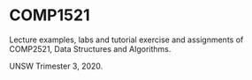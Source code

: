 # COMP1521

Lecture examples, labs and tutorial exercise and assignments of COMP2521, Data Structures and Algorithms.

UNSW Trimester 3, 2020.